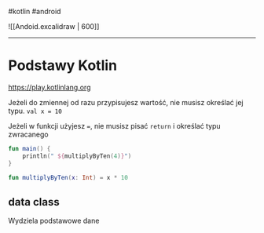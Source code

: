 #kotlin  #android 


![[Andoid.excalidraw | 600]]


-------
# Podstawy Kotlin

https://play.kotlinlang.org

Jeżeli do zmiennej od razu przypisujesz wartość, nie musisz określać jej typu.
`val x = 10`

Jeżeli  w funkcji użyjesz ` = `, nie musisz pisać `return` i określać typu zwracanego
```kotlin
fun main() {
    println(" ${multiplyByTen(4)}")
}

fun multiplyByTen(x: Int) = x * 10
```


## data class
Wydziela podstawowe dane












